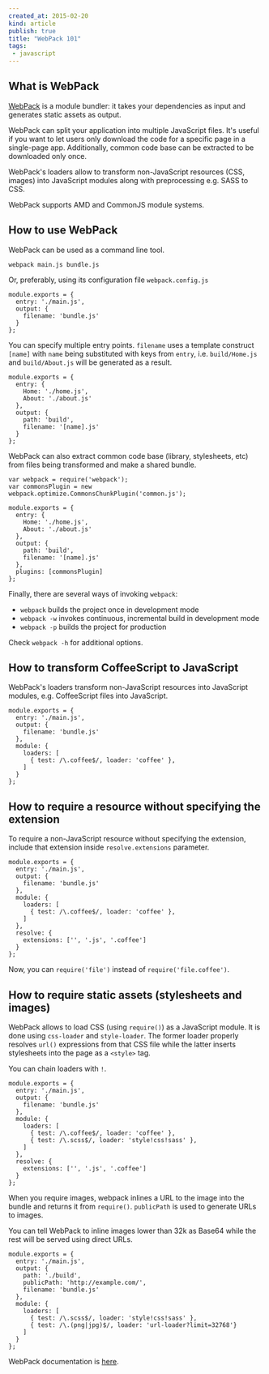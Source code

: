 ```yaml
---
created_at: 2015-02-20 
kind: article
publish: true
title: "WebPack 101"
tags:
 - javascript
---
```


## What is WebPack

[WebPack][1] is a module bundler: it takes your dependencies as input and generates static assets as output.

WebPack can split your application into multiple JavaScript files. It's useful if you want to let users only download the code for a specific page in a single-page app. Additionally, common code base can be extracted to be downloaded only once. 

WebPack's loaders allow to transform non-JavaScript resources (CSS, images) into JavaScript modules along with preprocessing e.g. SASS to CSS. 

WebPack supports AMD and CommonJS module systems.

## How to use WebPack

WebPack can be used as a command line tool.

```
webpack main.js bundle.js
```

Or, preferably, using its configuration file `webpack.config.js` 

```
module.exports = {
  entry: './main.js',
  output: {
    filename: 'bundle.js'       
  }
};
```

You can specify multiple entry points. `filename` uses a template construct `[name]` with `name` being substituted with keys from `entry`, i.e. `build/Home.js` and `build/About.js` will be generated as a result.

```
module.exports = {
  entry: {
    Home: './home.js',
    About: './about.js'
  },
  output: {
    path: 'build',
    filename: '[name].js' 
  }
};
```

WebPack can also extract common code base (library, stylesheets, etc) from files being transformed and make a shared bundle.

```
var webpack = require('webpack');
var commonsPlugin = new webpack.optimize.CommonsChunkPlugin('common.js');

module.exports = {
  entry: {
    Home: './home.js',
    About: './about.js'
  },
  output: {
    path: 'build',
    filename: '[name].js' 
  },
  plugins: [commonsPlugin]
};
```

Finally, there are several ways of invoking `webpack`:

* `webpack` builds the project once in development mode
* `webpack -w` invokes continuous, incremental build in development mode 
* `webpack -p` builds the project for production

Check `webpack -h` for additional options.

## How to transform CoffeeScript to JavaScript

WebPack's loaders transform non-JavaScript resources into JavaScript modules, e.g. CoffeeScript files into JavaScript. 

```
module.exports = {
  entry: './main.js',
  output: {
    filename: 'bundle.js'       
  },
  module: {
    loaders: [
      { test: /\.coffee$/, loader: 'coffee' },
    ]
  }
};
```

## How to require a resource without specifying the extension

To require a non-JavaScript resource without specifying the extension, include that extension inside `resolve.extensions` parameter. 


```
module.exports = {
  entry: './main.js',
  output: {
    filename: 'bundle.js'       
  },
  module: {
    loaders: [
      { test: /\.coffee$/, loader: 'coffee' },
    ]
  },
  resolve: {
    extensions: ['', '.js', '.coffee'] 
  }
};
```

Now, you can `require('file')` instead of `require('file.coffee')`.

## How to require static assets (stylesheets and images)

WebPack allows to load CSS (using `require()`) as a JavaScript module. It is done using `css-loader` and `style-loader`. The former loader properly resolves `url()` expressions from that CSS file while the latter inserts stylesheets into the page as a `<style>` tag.

You can chain loaders with `!`.

```
module.exports = {
  entry: './main.js',
  output: {
    filename: 'bundle.js'       
  },
  module: {
    loaders: [
      { test: /\.coffee$/, loader: 'coffee' },
      { test: /\.scss$/, loader: 'style!css!sass' },
    ]
  },
  resolve: {
    extensions: ['', '.js', '.coffee'] 
  }
};
```


When you require images, webpack inlines a URL to the image into the bundle and returns it from `require()`. `publicPath` is used to generate URLs to images.

You can tell WebPack to inline images lower than 32k as Base64 while the rest will be served using direct URLs.

```
module.exports = {
  entry: './main.js',
  output: {
    path: './build', 
    publicPath: 'http://example.com/', 
    filename: 'bundle.js'
  },
  module: {
    loaders: [
      { test: /\.scss$/, loader: 'style!css!sass' }, 
      { test: /\.(png|jpg)$/, loader: 'url-loader?limit=32768'} 
    ]
  }
};
```

WebPack documentation is [here][3]. 

[1]: http://webpack.github.io/
[2]: https://github.com/petehunt/webpack-howto
[3]: http://webpack.github.io/docs/